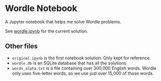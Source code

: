 # Wordle Notebook

A Jupyter notebook that helps me solve Wordle problems.

See [wordle.ipynb](wordle.ipynb) for the current solution.

## Other files

- `original.ipynb` is the first notebook solution.  Only kept for reference.
- `wordle.db` is an SQLite database that has all the solutions.
- `words_alpha.txt` is a file containing over 300,000 English words.  Wordle
  only uses five-letter words, so we use just over 15,000 of those words.

